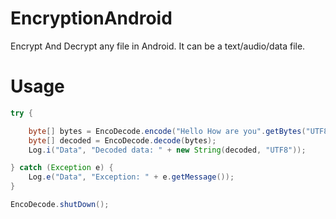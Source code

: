 # EncryptionAndroid
Encrypt And Decrypt any file in Android. It can be a text/audio/data file.


# Usage

```java
try {

    byte[] bytes = EncoDecode.encode("Hello How are you".getBytes("UTF8"));
    byte[] decoded = EncoDecode.decode(bytes);
    Log.i("Data", "Decoded data: " + new String(decoded, "UTF8"));

} catch (Exception e) {
    Log.e("Data", "Exception: " + e.getMessage());
}

EncoDecode.shutDown();
```
